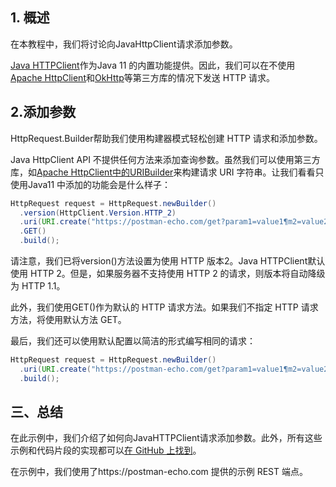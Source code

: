## 1. 概述

在本教程中，我们将讨论向JavaHttpClient请求添加参数。

[Java HTTPClient](https://www.baeldung.com/java-9-http-client)作为Java 11 的内置功能提供。因此，我们可以在不使用[Apache HttpClient](https://www.baeldung.com/httpclient-guide)和[OkHttp](https://www.baeldung.com/guide-to-okhttp)等第三方库的情况下发送 HTTP 请求。

## 2.添加参数

HttpRequest.Builder帮助我们使用构建器模式轻松创建 HTTP 请求和添加参数。

Java HttpClient API 不提供任何方法来添加查询参数。虽然我们可以使用第三方库，如[Apache HttpClient中的](https://www.baeldung.com/httpclient-guide)[URIBuilder](https://www.drafts.baeldung.com/apache-httpclient-parameters#add-parameters-to-httpclient-requests-using-uribuilder)来构建请求 URI 字符串。让我们看看只使用Java11 中添加的功能会是什么样子：

```java
HttpRequest request = HttpRequest.newBuilder()
  .version(HttpClient.Version.HTTP_2)
  .uri(URI.create("https://postman-echo.com/get?param1=value1¶m2=value2"))
  .GET()
  .build();
```

请注意，我们已将version()方法设置为使用 HTTP 版本2。Java HTTPClient默认使用 HTTP 2。但是，如果服务器不支持使用 HTTP 2 的请求，则版本将自动降级为 HTTP 1.1。

此外，我们使用GET()作为默认的 HTTP 请求方法。如果我们不指定 HTTP 请求方法，将使用默认方法 GET。

最后，我们还可以使用默认配置以简洁的形式编写相同的请求：

```java
HttpRequest request = HttpRequest.newBuilder()
  .uri(URI.create("https://postman-echo.com/get?param1=value1¶m2=value2"))
  .build();
```

## 三、总结

在此示例中，我们介绍了如何向JavaHTTPClient请求添加参数。此外，所有这些示例和代码片段的实现都可以[在 GitHub 上找到](https://github.com/eugenp/tutorials/tree/master/core-java-modules/core-java-11-3)。

在示例中，我们使用了https://postman-echo.com 提供的示例 REST 端点。